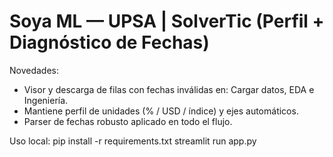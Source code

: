 # Soya ML — UPSA | SolverTic (Perfil + Diagnóstico de Fechas)

Novedades:
- Visor y descarga de filas con fechas inválidas en: Cargar datos, EDA e Ingeniería.
- Mantiene perfil de unidades (% / USD / índice) y ejes automáticos.
- Parser de fechas robusto aplicado en todo el flujo.

Uso local:
pip install -r requirements.txt
streamlit run app.py
